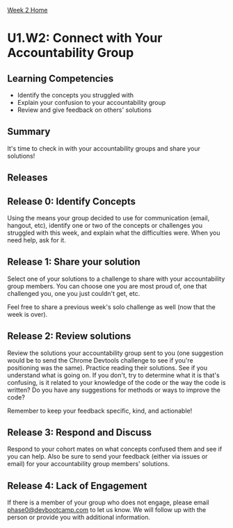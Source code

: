 [Week 2 Home](./)

# U1.W2: Connect with Your Accountability Group

## Learning Competencies
- Identify the concepts you struggled with
- Explain your confusion to your accountability group
- Review and give feedback on others' solutions

## Summary
It's time to check in with your accountability groups and share your solutions!

## Releases

## Release 0: Identify Concepts
Using the means your group decided to use for communication (email, hangout, etc), identify one or two of the concepts or challenges you struggled with this week, and explain what the difficulties were. When you need help, ask for it.

## Release 1: Share your solution
Select one of your solutions to a challenge to share with your accountability group members. You can choose one you are most proud of, one that challenged you, one you just couldn't get, etc.

Feel free to share a previous week's solo challenge as well (now that the week is over).

## Release 2: Review solutions
Review the solutions your accountability group sent to you (one suggestion would be to send the Chrome Devtools challenge to see if you're positioning was the same). Practice reading their solutions. See if you understand what is going on. If you don't, try to determine what it is that's confusing, is it related to your knowledge of the code or the way the code is written? Do you have any suggestions for methods or ways to improve the code?

Remember to keep your feedback specific, kind, and actionable!

## Release 3: Respond and Discuss
Respond to your cohort mates on what concepts confused them and see if you can help. Also be sure to send your feedback (either via issues or email) for your accountability group members' solutions.

## Release 4: Lack of Engagement
If there is a member of your group who does not engage, please email <phase0@devbootcamp.com> to let us know. We will follow up with the person or provide you with additional information.
